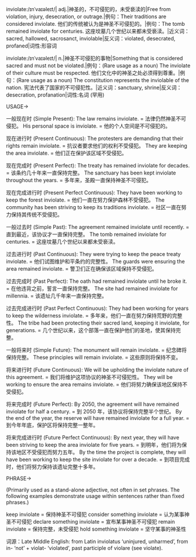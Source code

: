 inviolate:/ɪnˈvaɪəleɪt/| adj.|神圣的，不可侵犯的，未受亵渎的|Free from violation, injury, desecration, or outrage.|例句：Their traditions are considered inviolate. 他们的传统被认为是神圣不可侵犯的。|例句：The tomb remained inviolate for centuries. 这座坟墓几个世纪以来都未受亵渎。|近义词：sacred, hallowed, sacrosanct, inviolable|反义词：violated, desecrated, profaned|词性:形容词

inviolate:/ɪnˈvaɪəleɪt/| n.|神圣不可侵犯的事物|Something that is considered sacred and must not be violated.|例句：(Rare usage as a noun)  The inviolate of their culture must be respected.  他们文化中的神圣之处必须得到尊重。|例句：(Rare usage as a noun) The constitution represents the inviolable of the nation. 宪法代表了国家的不可侵犯性。|近义词：sanctuary, shrine|反义词：desecration, profanation|词性:名词 (罕用)


USAGE->

一般现在时 (Simple Present):
The law remains inviolate. = 法律仍然神圣不可侵犯。
His personal space is inviolate. = 他的个人空间是不可侵犯的。

现在进行时 (Present Continuous):
The protesters are demanding that their rights remain inviolate. = 抗议者要求他们的权利不受侵犯。
They are keeping the area inviolate. = 他们正在保护该区域不受侵犯。

现在完成时 (Present Perfect):
The treaty has remained inviolate for decades. = 该条约几十年来一直保持完整。
The sanctuary has been kept inviolate throughout the years. = 多年来，圣殿一直保持神圣不可侵犯。

现在完成进行时 (Present Perfect Continuous):
They have been working to keep the forest inviolate. = 他们一直在努力保护森林不受侵犯。
The community has been striving to keep its traditions inviolate. = 社区一直在努力保持其传统不受侵犯。

一般过去时 (Simple Past):
The agreement remained inviolate until recently. = 直到最近，该协议才一直保持完整。
The tomb remained inviolate for centuries. = 这座坟墓几个世纪以来都未受亵渎。

过去进行时 (Past Continuous):
They were trying to keep the peace treaty inviolate. = 他们试图维护和平条约的完整性。
The guards were ensuring the area remained inviolate. = 警卫们正在确保该区域保持不受侵犯。

过去完成时 (Past Perfect):
The oath had remained inviolate until he broke it. = 在他违背之前，誓言一直保持完整。
The site had remained inviolate for millennia. = 该遗址几千年来一直保持完整。

过去完成进行时 (Past Perfect Continuous):
They had been working for years to keep the wilderness inviolate. = 多年来，他们一直在努力保持荒野的完整性。
The tribe had been protecting their sacred land, keeping it inviolate, for generations. =  几个世纪以来，这个部落一直在保护他们的圣地，使其保持完整。


一般将来时 (Simple Future):
The monument will remain inviolate. = 纪念碑将保持完整。
These principles will remain inviolate. = 这些原则将保持不变。

将来进行时 (Future Continuous):
We will be upholding the inviolate nature of this agreement. = 我们将维护这项协议的神圣不可侵犯性。
They will be working to ensure the area remains inviolate. = 他们将努力确保该地区保持不受侵犯。

将来完成时 (Future Perfect):
By 2050, the agreement will have remained inviolate for half a century. = 到 2050 年，该协议将保持完整半个世纪。
By the end of the year, the reserve will have remained inviolate for a full year. = 到今年年底，保护区将保持完整一整年。

将来完成进行时 (Future Perfect Continuous):
By next year, they will have been striving to keep the area inviolate for five years. = 到明年，他们将为保持该地区不受侵犯而努力五年。
By the time the project is complete, they will have been working to keep the site inviolate for over a decade. = 到项目完成时，他们将努力保持该遗址完整十多年。


PHRASE->

(Primarily used as a stand-alone adjective, not often in set phrases.  The following examples demonstrate usage within sentences rather than fixed phrases.)

keep inviolate = 保持神圣不可侵犯
consider something inviolate = 认为某事神圣不可侵犯
declare something inviolate = 宣布某事神圣不可侵犯
remain inviolate = 保持完整，未受侵犯
hold something inviolate = 坚守某事的神圣性


词源：Late Middle English: from Latin inviolatus ‘uninjured, unharmed’, from in- ‘not’ + violat- ‘violated’, past participle of violare (see violate).
